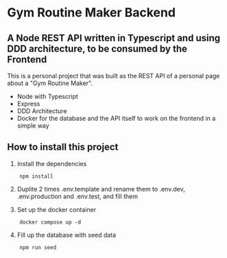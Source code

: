 # Gym Routine Maker Backend

## A Node REST API written in Typescript and using DDD architecture, to be consumed by the Frontend 

This is a personal project that was built as the REST API of a personal page about a "Gym Routine Maker".

* Node with Typescript
* Express
* DDD Architecture
* Docker for the database and the API itself to work on the frontend in a simple way

## How to install this project

1. Install the dependencies
```
    npm install
```

2. Duplite 2 times .env.template and rename them to .env.dev, .env.production and .env.test, and fill them
   
3. Set up the docker container
```
    docker compose up -d
```

4. Fill up the database with seed data
```
    npm run seed
```